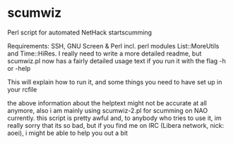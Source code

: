 # scumwiz
Perl script for automated NetHack startscumming

Requirements: SSH, GNU Screen & Perl incl. perl modules List::MoreUtils and Time::HiRes.
I really need to write a more detailed readme, but scumwiz.pl now has a fairly detailed
usage text if you run it with the flag -h or -help

This will explain how to run it, and some things you need to have set up in your rcfile

the above information about the helptext might not be accurate at all anymore,
also i am mainly using scumwiz-2.pl for scumming on NAO currently. this script is pretty awful and,
to anybody who tries to use it, im really sorry that its so bad, but if you find me
on IRC (Libera network, nick: aoei), i might be able to help you out a bit
